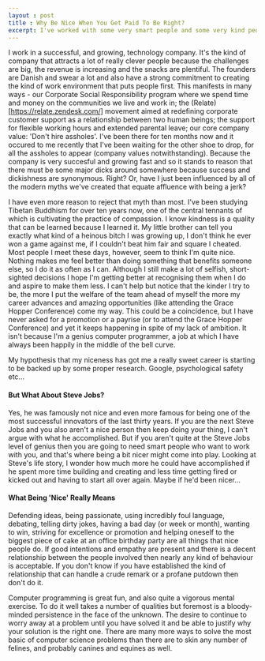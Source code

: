 ```yaml
---
layout : post
title : Why Be Nice When You Get Paid To Be Right?
excerpt: I've worked with some very smart people and some very kind people but the ones that really inspired me are those that combine both traits. I don't know where the story comes from that kindness and success are mutually exclusive but think it's time we started to re-write it.
---
```


I work in a successful, and growing, technology company. It's the kind of company that attracts a lot of really clever people because the challenges are big, the revenue is increasing and the snacks are plentiful. The founders are Danish and swear a lot and also have a strong commitment to creating the kind of work environment that puts people first. This manifests in many ways - our Corporate Social Responsibility program where we spend time and money on the communities we live and work in; the (Relate)[https://relate.zendesk.com/] movement aimed at redefining corporate customer support as a relationship between two human beings; the support for flexible working hours and extended parental leave; our core company value: 'Don\'t hire assholes'. I've been there for ten months now and it occured to me recently that I've been waiting for the other shoe to drop, for all the assholes to appear (company values notwithstanding). Because the company is very succesful and growing fast and so it stands to reason that there must be some major dicks around somewhere because success and dickishness are synonymous. Right? Or, have I just been influenced by all of the modern myths we've created that equate affluence with being a jerk? 

I have even more reason to reject that myth than most. I've been studying Tibetan Buddhism for over ten years now, one of the central tennants of which is cultivating the practice of compassion. I know kindness is a quality that can be learned because I learned it. My little brother can tell you exactly what kind of a heinous bitch I was growing up, I don't think he ever won a game against me, if I couldn't beat him fair and square I cheated. Most people I meet these days, however, seem to think I'm quite nice. Nothing makes me feel better than doing something that benefits someone else, so I do it as often as I can. Although I still make a lot of selfish, short-sighted decisions I hope I'm getting better at recognising them when I do and aspire to make them less. I can't help but notice that the kinder I try to be, the more I put the welfare of the team ahead of myself the more my career advances and amazing opportunities (like attending the Grace Hopper Conference) come my way. This could be a coincidence, but I have never asked for a promotion or a payrise (or to attend the Grace Hopper Conference) and yet it keeps happening in spite of my lack of ambition. It isn't because I'm a genius computer programmer, a job at which I have always been happily in the middle of the bell curve. 

My hypothesis that my niceness has got me a really sweet career is starting to be backed up by some proper research. Google, psychological safety etc...

#### But What About Steve Jobs?

Yes, he was famously not nice and even more famous for being one of the most successful innovators of the last thirty years. If you are the next Steve Jobs and you also aren't a nice person then keep doing your thing, I can't argue with what he accomplished. But if you aren't quite at the Steve Jobs level of genius then you are going to need smart people who want to work with you, and that's where being a bit nicer might come into play. Looking at Steve's life story, I wonder how much more he could have accomplished if he spent more time building and creating and less time getting fired or kicked out and having to start all over again. Maybe if he'd been nicer...

#### What Being 'Nice' Really Means

Defending ideas, being passionate, using incredibly foul language, debating, telling dirty jokes, having a bad day (or week or month), wanting to win, striving for excellence or promotion and helping oneself to the biggest piece of cake at an office birthday party are all things that nice people do. If good intentions and empathy are present and there is a decent relationship between the people involved then nearly any kind of behaviour is acceptable. If you don't know if you have established the kind of relationship that can handle a crude remark or a profane putdown then don't do it.


Computer programming is great fun, and also quite a vigorous mental exercise. To do it well takes a number of qualities but foremost is a bloody-minded persistence in the face of the unknown. The desire to continue to worry away at a problem until you have solved it and be able to justify why your solution is the right one. There are many more ways to solve the most basic of computer science problems than there are to skin any number of felines, and probably canines and equines as well. 
